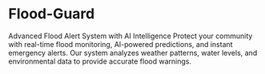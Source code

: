 # Flood-Guard
Advanced Flood Alert System with AI Intelligence Protect your community with real-time flood monitoring, AI-powered predictions, and instant emergency alerts. Our system analyzes weather patterns, water levels, and environmental data to provide accurate flood warnings.
